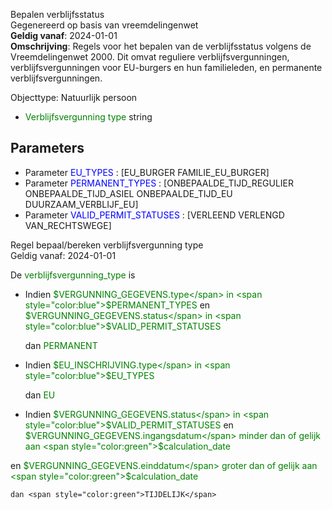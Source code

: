 Bepalen verblijfsstatus \
Gegenereerd op basis van vreemdelingenwet \
**Geldig vanaf**: 2024-01-01 \
**Omschrijving**: Regels voor het bepalen van de verblijfsstatus volgens de Vreemdelingenwet 2000. Dit omvat reguliere verblijfsvergunningen, verblijfsvergunningen voor EU-burgers en hun familieleden, en permanente verblijfsvergunningen.


Objecttype: Natuurlijk persoon
- <span style="color:green">Verblijfsvergunning type</span> string

## Parameters ##
- Parameter <span style="color:blue">EU_TYPES</span> : [EU_BURGER FAMILIE_EU_BURGER]
- Parameter <span style="color:blue">PERMANENT_TYPES</span> : [ONBEPAALDE_TIJD_REGULIER ONBEPAALDE_TIJD_ASIEL ONBEPAALDE_TIJD_EU DUURZAAM_VERBLIJF_EU]
- Parameter <span style="color:blue">VALID_PERMIT_STATUSES</span> : [VERLEEND VERLENGD VAN_RECHTSWEGE]


Regel bepaal/bereken verblijfsvergunning type \
Geldig vanaf: 2024-01-01

De <span style="color: green">verblijfsvergunning_type</span> is

  - Indien <span style="color:green">$VERGUNNING_GEGEVENS.type</span> in 
  		<span style="color:blue">$PERMANENT_TYPES</span>
   en <span style="color:green">$VERGUNNING_GEGEVENS.status</span> in 
  		<span style="color:blue">$VALID_PERMIT_STATUSES</span>
  
  
  
    dan <span style="color:green">PERMANENT</span>
  
	
  - Indien <span style="color:green">$EU_INSCHRIJVING.type</span> in 
  		<span style="color:blue">$EU_TYPES</span>
  
    dan <span style="color:green">EU</span>
  
	
  - Indien <span style="color:green">$VERGUNNING_GEGEVENS.status</span> in 
  		<span style="color:blue">$VALID_PERMIT_STATUSES</span>
   en <span style="color:green">$VERGUNNING_GEGEVENS.ingangsdatum</span> minder dan of gelijk aan <span style="color:green">$calculation_date</span>
  
   en <span style="color:green">$VERGUNNING_GEGEVENS.einddatum</span> groter dan of gelijk aan <span style="color:green">$calculation_date</span>
  
  
  
  
    dan <span style="color:green">TIJDELIJK</span>
  
	
	

